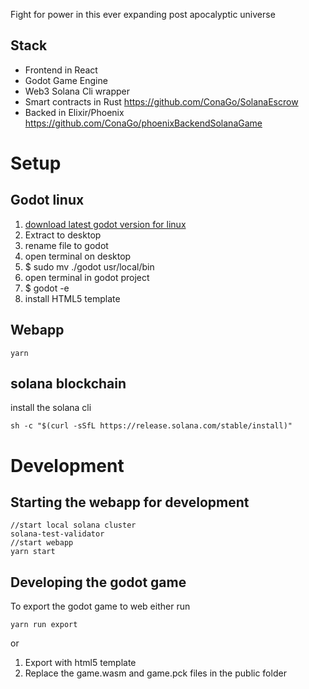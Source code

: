Fight for power in this ever expanding post apocalyptic universe

## Stack

- Frontend in React
- Godot Game Engine
- Web3 Solana Cli wrapper
- Smart contracts in Rust  https://github.com/ConaGo/SolanaEscrow
- Backed in Elixir/Phoenix https://github.com/ConaGo/phoenixBackendSolanaGame

# Setup

## Godot linux

1. [download latest godot version for linux](https://godotengine.org/download/linux)
2. Extract to desktop
3. rename file to godot
4. open terminal on desktop
5. \$ sudo mv ./godot usr/local/bin
6. open terminal in godot project
7. \$ godot -e
8. install HTML5 template

## Webapp

```
yarn
```

## solana blockchain

install the solana cli

```
sh -c "$(curl -sSfL https://release.solana.com/stable/install)"
```

# Development

## Starting the webapp for development

```
//start local solana cluster
solana-test-validator
//start webapp
yarn start
```

## Developing the godot game

To export the godot game to web either run

```
yarn run export
```

or

1. Export with html5 template
2. Replace the game.wasm and game.pck files in the public folder
